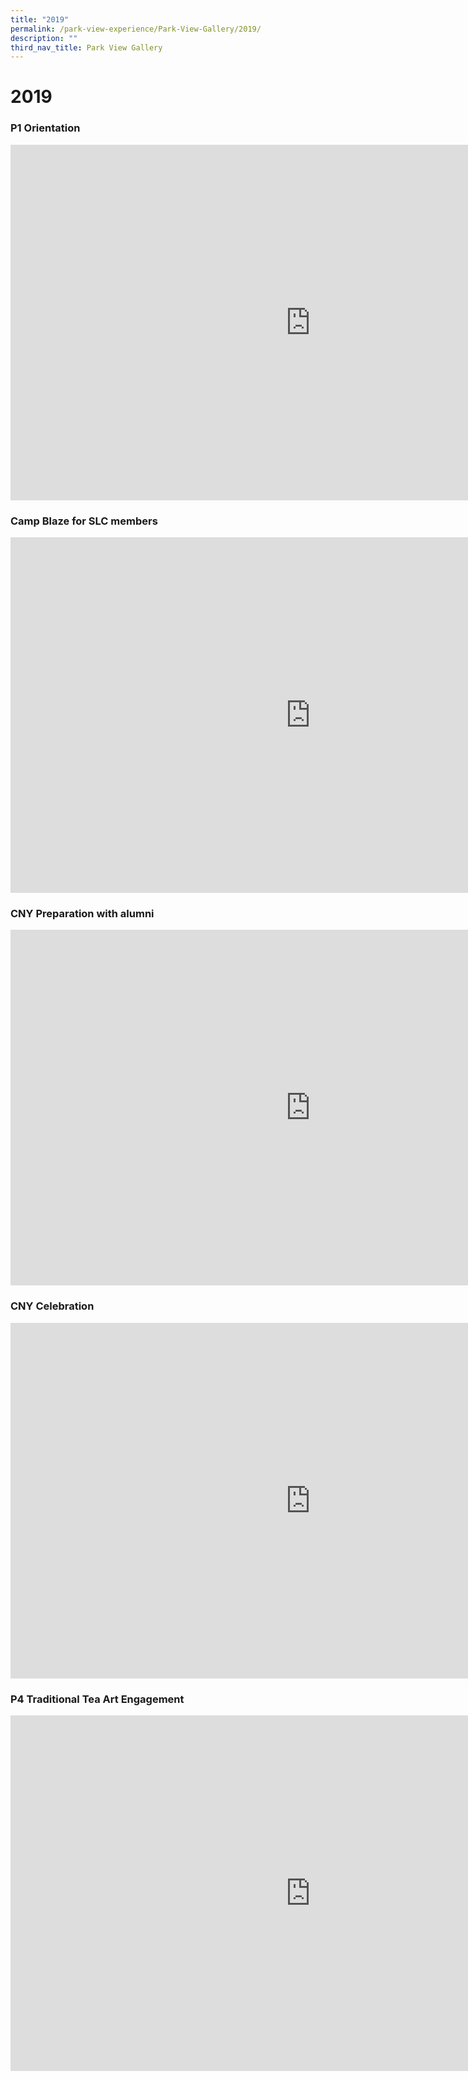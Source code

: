 ```yaml
---
title: "2019"
permalink: /park-view-experience/Park-View-Gallery/2019/
description: ""
third_nav_title: Park View Gallery
---
```

# **2019**


<h3> P1 Orientation</h3>

<iframe src="https://docs.google.com/presentation/d/e/2PACX-1vSEtVlFZXgwXgjW5aoWWGlFRh9INF82QV7Y9OgFOf2OZF6xMnRZqr3_DqjEujFxj3X2ULh6f6mLUPmj/embed?start=true&amp;loop=true&amp;delayms=5000" frameborder="0" width="960" height="569" allowfullscreen="true"></iframe>



### Camp Blaze for SLC members


<iframe allowfullscreen="true" height="569" width="960" frameborder="0" src="https://docs.google.com/presentation/d/e/2PACX-1vRmvV1KSGCoKM5_LwRCtKpxVG6x3Kq4WC5rMI59SyZzNL6Tv7wVLfMdntEULe49piqbucRBud3veK5Z/embed?start=true&amp;loop=true&amp;delayms=5000"></iframe>




### CNY Preparation with alumni

<iframe allowfullscreen="true" height="569" width="960" frameborder="0" src="https://docs.google.com/presentation/d/e/2PACX-1vQbqVfTe8vDFzL42b6xXc-6U7S3nGPokx67RWjgq12Vjx4mkr59bow1EhRX5g0K0tZ1pk7Ix7aM2nJS/embed?start=true&amp;loop=true&amp;delayms=5000"></iframe>




### CNY Celebration

<iframe src="https://docs.google.com/presentation/d/e/2PACX-1vRqu7V-PhWrTmP3snO_a3i5kFji2DJ-CaZAFnauq7gYOiVJBDCO_ZkriidKRGLFZjd1EhP9OQLzH2vC/embed?start=true&amp;loop=true&amp;delayms=5000" frameborder="0" width="960" height="569" allowfullscreen="true"></iframe>



### P4 Traditional Tea Art Engagement

<iframe allowfullscreen="true" height="569" width="960" frameborder="0" src="https://docs.google.com/presentation/d/e/2PACX-1vS27V719fuX_dWxI1n6WXJoM4_9lyiUAhsLE9j5gr9VsV1WpH2GaTuQo8N1QyeyVsMQAF1N0b_7OX5_/embed?start=true&amp;loop=true&amp;delayms=5000"></iframe>